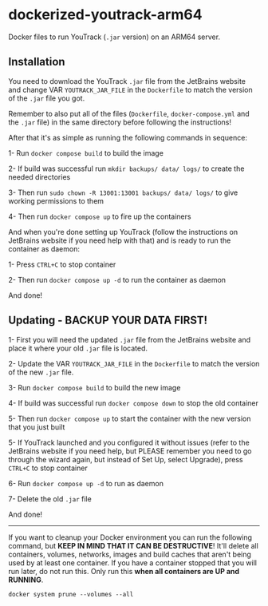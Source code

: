 # dockerized-youtrack-arm64
Docker files to run YouTrack (`.jar` version) on an ARM64 server.

## Installation
  
You need to download the YouTrack `.jar` file from the JetBrains website and change VAR `YOUTRACK_JAR_FILE` in the `Dockerfile` to match the version of the `.jar` file you got.  
  
Remember to also put all of the files (`Dockerfile`, `docker-compose.yml` and the `.jar` file) in the same directory before following the instructions!
  
After that it's as simple as running the following commands in sequence: 

1- Run `docker compose build` to build the image

2- If build was successful run `mkdir backups/ data/ logs/` to create the needed directories

3- Then run `sudo chown -R 13001:13001 backups/ data/ logs/` to give working permissions to them

4- Then run `docker compose up` to fire up the containers

And when you're done setting up YouTrack (follow the instructions on JetBrains website if you need help with that) and is ready to run the container as daemon:

1- Press `CTRL+C` to stop container

2- Then run `docker compose up -d` to run the container as daemon

And done!

## Updating - BACKUP YOUR DATA FIRST!

1- First you will need the updated `.jar` file from the JetBrains website and place it where your old `.jar` file is located.

2- Update the VAR `YOUTRACK_JAR_FILE` in the `Dockerfile` to match the version of the new `.jar` file.

3- Run `docker compose build` to build the new image

4- If build was successful run `docker compose down` to stop the old container

5- Then run `docker compose up` to start the container with the new version that you just built

5- If YouTrack launched and you configured it without issues (refer to the JetBrains website if you need help, but PLEASE remember you need to go through the wizard again, but instead of Set Up, select Upgrade), press `CTRL+C` to stop container

6- Run `docker compose up -d` to run as daemon

7- Delete the old `.jar` file

And done!
  
--------
If you want to cleanup your Docker environment you can run the following command, but **KEEP IN MIND THAT IT CAN BE DESTRUCTIVE**! It'll delete all containers, volumes, networks, images and build caches that aren't being used by at least one container. If you have a container stopped that you will run later, do not run this. Only run this **when all containers are UP and RUNNING**.
  
`docker system prune --volumes --all`
